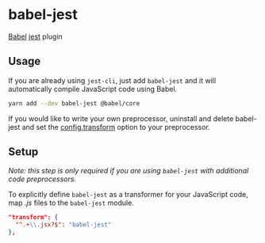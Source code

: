 # babel-jest

[Babel](https://github.com/babel/babel) [jest](https://github.com/facebook/jest) plugin

## Usage

If you are already using `jest-cli`, just add `babel-jest` and it will automatically compile JavaScript code using Babel.

```bash
yarn add --dev babel-jest @babel/core
```

If you would like to write your own preprocessor, uninstall and delete babel-jest and set the [config.transform](https://jestjs.io/docs/configuration#transform-object-string-string) option to your preprocessor.

## Setup

_Note: this step is only required if you are using `babel-jest` with additional code preprocessors._

To explicitly define `babel-jest` as a transformer for your JavaScript code, map _.js_ files to the `babel-jest` module.

```json
"transform": {
  "^.+\\.jsx?$": "babel-jest"
},
```
